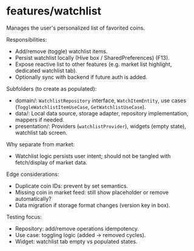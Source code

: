 # features/watchlist

Manages the user's personalized list of favorited coins.

Responsibilities:

- Add/remove (toggle) watchlist items.
- Persist watchlist locally (Hive box / SharedPreferences) (F13).
- Expose reactive list to other features (e.g. market list highlight, dedicated watchlist tab).
- Optionally sync with backend if future auth is added.

Subfolders (to create as populated):

- domain/: `WatchlistRepository` interface, `WatchItemEntity`, use cases (`ToggleWatchlistItemUseCase`, `GetWatchlistUseCase`).
- data/: Local data source, storage adapter, repository implementation, mappers if needed.
- presentation/: Providers (`watchlistProvider`), widgets (empty state), watchlist tab screen.

Why separate from market:

- Watchlist logic persists user intent; should not be tangled with fetch/display of market data.

Edge considerations:

- Duplicate coin IDs: prevent by set semantics.
- Missing coin in market feed: still show placeholder or remove automatically?
- Data migration if storage format changes (version key in box).

Testing focus:

- Repository: add/remove operations idempotency.
- Use case: toggling logic (added -> removed cycles).
- Widget: watchlist tab empty vs populated states.
